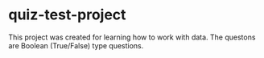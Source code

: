 # quiz-test-project
This project was created for learning how to work with data. The questons are Boolean (True/False) type questions.
